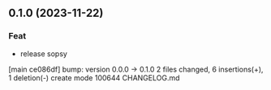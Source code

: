 ## 0.1.0 (2023-11-22)

### Feat

- release sopsy

[main ce086df] bump: version 0.0.0 → 0.1.0
 2 files changed, 6 insertions(+), 1 deletion(-)
 create mode 100644 CHANGELOG.md

